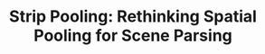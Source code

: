---
title: "Strip Pooling: Rethinking Spatial Pooling for Scene Parsing"
year: 2020
category: "vision"
author_list: "Qibin Hou, Li Zhang, Ming-Ming Cheng, Jiashi Feng"
pub_in: "CVPR 2020"
pdf_url: "https://arxiv.org/abs/2003.13328"
code_url: "https://github.com/Andrew-Qibin/SPNet"
---